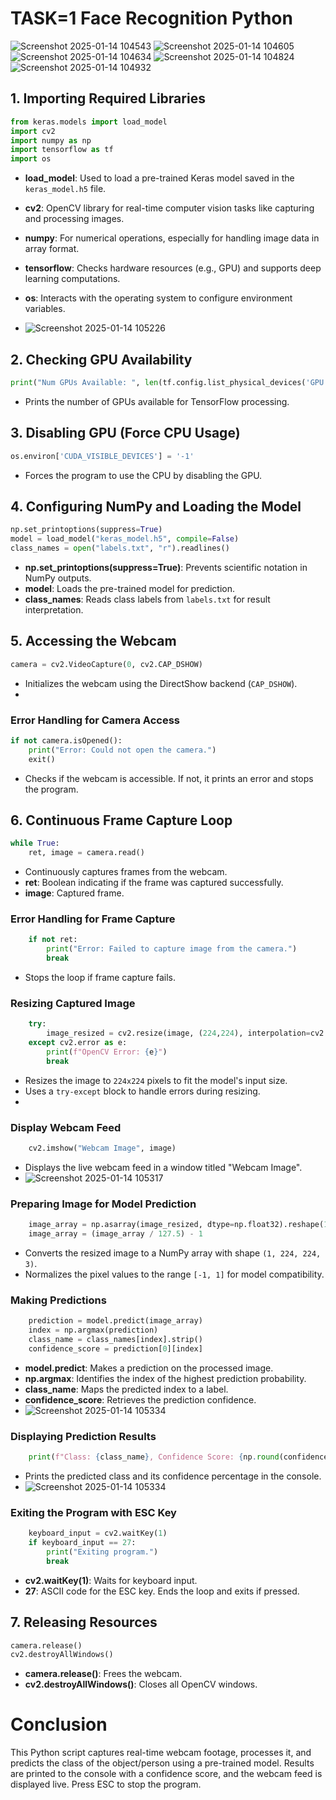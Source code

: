 #  TASK=1    Face Recognition Python 


![Screenshot 2025-01-14 104543](https://github.com/user-attachments/assets/95eb663c-7164-4cdb-bb3e-daa6bfa3e73c)
![Screenshot 2025-01-14 104605](https://github.com/user-attachments/assets/39bd5eb7-ea1d-4c48-9cef-b6392cf36851)
![Screenshot 2025-01-14 104634](https://github.com/user-attachments/assets/8f48e840-c91f-4182-b912-abf2224ef742)
![Screenshot 2025-01-14 104824](https://github.com/user-attachments/assets/edee524e-3d09-4817-a8fa-a1f5c261c81a)
![Screenshot 2025-01-14 104932](https://github.com/user-attachments/assets/df29008e-9b4d-461f-a871-2662eea4160e)

## 1. Importing Required Libraries
```python
from keras.models import load_model
import cv2
import numpy as np
import tensorflow as tf
import os
```
- **load_model**: Used to load a pre-trained Keras model saved in the `keras_model.h5` file.
- **cv2**: OpenCV library for real-time computer vision tasks like capturing and processing images.
- **numpy**: For numerical operations, especially for handling image data in array format.
- **tensorflow**: Checks hardware resources (e.g., GPU) and supports deep learning computations.
- **os**: Interacts with the operating system to configure environment variables.

- ![Screenshot 2025-01-14 105226](https://github.com/user-attachments/assets/52ddd70c-b051-40c4-a098-7d83584f2c34)


## 2. Checking GPU Availability
```python
print("Num GPUs Available: ", len(tf.config.list_physical_devices('GPU')))
```
- Prints the number of GPUs available for TensorFlow processing.

## 3. Disabling GPU (Force CPU Usage)
```python
os.environ['CUDA_VISIBLE_DEVICES'] = '-1'
```
- Forces the program to use the CPU by disabling the GPU.

## 4. Configuring NumPy and Loading the Model
```python
np.set_printoptions(suppress=True)
model = load_model("keras_model.h5", compile=False)
class_names = open("labels.txt", "r").readlines()
```
- **np.set_printoptions(suppress=True)**: Prevents scientific notation in NumPy outputs.
- **model**: Loads the pre-trained model for prediction.
- **class_names**: Reads class labels from `labels.txt` for result interpretation.

## 5. Accessing the Webcam
```python
camera = cv2.VideoCapture(0, cv2.CAP_DSHOW)
```
- Initializes the webcam using the DirectShow backend (`CAP_DSHOW`).
- 

### Error Handling for Camera Access
```python
if not camera.isOpened():
    print("Error: Could not open the camera.")
    exit()
```
- Checks if the webcam is accessible. If not, it prints an error and stops the program.

## 6. Continuous Frame Capture Loop
```python
while True:
    ret, image = camera.read()
```
- Continuously captures frames from the webcam.
- **ret**: Boolean indicating if the frame was captured successfully.
- **image**: Captured frame.

### Error Handling for Frame Capture
```python
    if not ret:
        print("Error: Failed to capture image from the camera.")
        break
```
- Stops the loop if frame capture fails.

### Resizing Captured Image
```python
    try:
        image_resized = cv2.resize(image, (224,224), interpolation=cv2.INTER_AREA)
    except cv2.error as e:
        print(f"OpenCV Error: {e}")
        break
```
- Resizes the image to `224x224` pixels to fit the model's input size.
- Uses a `try-except` block to handle errors during resizing.
- 

### Display Webcam Feed
```python
    cv2.imshow("Webcam Image", image)
```
- Displays the live webcam feed in a window titled "Webcam Image".
- ![Screenshot 2025-01-14 105317](https://github.com/user-attachments/assets/513e0081-b56d-4385-b80d-2c82c08b2d5a)


### Preparing Image for Model Prediction
```python
    image_array = np.asarray(image_resized, dtype=np.float32).reshape(1, 224, 224, 3)
    image_array = (image_array / 127.5) - 1
```
- Converts the resized image to a NumPy array with shape `(1, 224, 224, 3)`.
- Normalizes the pixel values to the range `[-1, 1]` for model compatibility.

### Making Predictions
```python
    prediction = model.predict(image_array)
    index = np.argmax(prediction)
    class_name = class_names[index].strip()
    confidence_score = prediction[0][index]
```
- **model.predict**: Makes a prediction on the processed image.
- **np.argmax**: Identifies the index of the highest prediction probability.
- **class_name**: Maps the predicted index to a label.
- **confidence_score**: Retrieves the prediction confidence.
- ![Screenshot 2025-01-14 105334](https://github.com/user-attachments/assets/88d59cd4-32b9-445c-82d0-51fd02fa34ab)


### Displaying Prediction Results
```python
    print(f"Class: {class_name}, Confidence Score: {np.round(confidence_score * 100, 2)}%")
```
- Prints the predicted class and its confidence percentage in the console.
- ![Screenshot 2025-01-14 105334](https://github.com/user-attachments/assets/ce165199-a8f6-480e-9008-058fcf23d06e)


### Exiting the Program with ESC Key
```python
    keyboard_input = cv2.waitKey(1)
    if keyboard_input == 27:
        print("Exiting program.")
        break
```
- **cv2.waitKey(1)**: Waits for keyboard input.
- **27**: ASCII code for the ESC key. Ends the loop and exits if pressed.

## 7. Releasing Resources
```python
camera.release()
cv2.destroyAllWindows()
```
- **camera.release()**: Frees the webcam.
- **cv2.destroyAllWindows()**: Closes all OpenCV windows.

# Conclusion
This Python script captures real-time webcam footage, processes it, and predicts the class of the object/person using a pre-trained model. Results are printed to the console with a confidence score, and the webcam feed is displayed live. Press ESC to stop the program.


